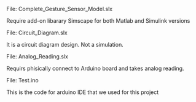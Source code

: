 File: Complete_Gesture_Sensor_Model.slx

Require add-on libarary Simscape for both Matlab and Simulink versions

File: Circuit_Diagram.slx

It is a circuit diagram design. Not a simulation.

File: Analog_Reading.slx

Requirs phisically connect to Arduino board and takes analog reading. 

File: Test.ino

This is the code for arduino IDE that we used for this project
